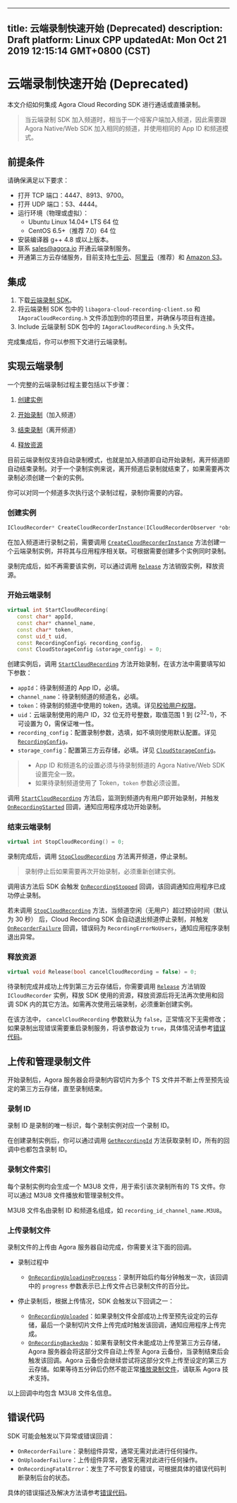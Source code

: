 
---
title: 云端录制快速开始 (Deprecated)
description: Draft
platform: Linux CPP
updatedAt: Mon Oct 21 2019 12:15:14 GMT+0800 (CST)
---
# 云端录制快速开始 (Deprecated)
本文介绍如何集成 Agora Cloud Recording SDK 进行通话或直播录制。

> 当云端录制 SDK 加入频道时，相当于一个哑客户端加入频道，因此需要跟 Agora Native/Web SDK 加入相同的频道，并使用相同的 App ID 和频道模式。

## 前提条件

请确保满足以下要求：

- 打开 TCP 端口：4447、8913、9700。
- 打开 UDP 端口：53、4444。
- 运行环境（物理或虚拟）：
  - Ubuntu Linux 14.04+ LTS 64 位
  - CentOS 6.5+（推荐 7.0）64 位
- 安装编译器 g++ 4.8 或以上版本。
- 联系 [sales@agora.io](mailto:sales@agora.io) 开通云端录制服务。
- 开通第三方云存储服务，目前支持[七牛云](https://www.qiniu.com/products/kodo)、[阿里云](https://www.aliyun.com/product/oss)（推荐）和 [Amazon S3](https://aws.amazon.com/cn/s3/?nc2=h_m1)。

## 集成

1. 下载[云端录制 SDK](http://download.agora.io/acrsdk/release/Agora_Cloud_Recording_SDK_for_Linux_v1_0_0_FULL.tar.gz)。
2. 将云端录制 SDK 包中的 `libagora-cloud-recording-client.so` 和 `IAgoraCloudRecording.h` 文件添加到你的项目里，并确保与项目有连接。
3. Include 云端录制 SDK 包中的 `IAgoraCloudRecording.h` 头文件。

完成集成后，你可以参照下文进行云端录制。

## 实现云端录制
一个完整的云端录制过程主要包括以下步骤：

1. [创建实例](#create)

2. [开始录制](#start)（加入频道）

3. [结束录制](#stop)（离开频道）

4. [释放资源](#release)

目前云端录制仅支持自动录制模式，也就是加入频道即自动开始录制，离开频道即自动结束录制。对于一个录制实例来说，离开频道后录制就结束了，如果需要再次录制必须创建一个新的实例。

你可以对同一个频道多次执行这个录制过程，录制你需要的内容。

### <a name="create"></a>创建实例

```c++
ICloudRecorder* CreateCloudRecorderInstance(ICloudRecorderObserver *observer);
```

在加入频道进行录制之前，需要调用 [`CreateCloudRecorderInstance`](../../cn/cloud-recording/cloud_recording_api.md) 方法创建一个云端录制实例，并将其与应用程序相关联。可根据需要创建多个实例同时录制。

录制完成后，如不再需要该实例，可以通过调用 [`Release`](../../cn/cloud-recording/cloud_recording_api.md) 方法销毁实例，释放资源。

### <a name="start"></a>开始云端录制

```c++
virtual int StartCloudRecording(
   const char* appId,
   const char* channel_name,
   const char* token,
   const uid_t uid,
   const RecordingConfig& recording_config,
   const CloudStorageConfig &storage_config) = 0;
```

创建实例后，调用 [`StartCloudRecording`](../../cn/cloud-recording/cloud_recording_api.md) 方法开始录制，在该方法中需要填写如下参数：

- `appId`：待录制频道的 App ID，必填。
- `channel_name`：待录制频道的频道名，必填。
- `token`：待录制的频道中使用的 token，选填。详见[校验用户权限](../../cn/cloud-recording/token.md)。
- `uid`：云端录制使用的用户 ID，32 位无符号整数，取值范围 1 到 (2<sup>32</sup>-1)，不可设置为 0，需保证唯一性。
- `recording_config`：配置录制参数，选填，如不填则使用默认配置。详见[`RecordingConfig`](../../cn/cloud-recording/cloud_recording_api.md)。
- `storage_config`：配置第三方云存储，必填。详见 [`CloudStorageConfig`](../../cn/cloud-recording/cloud_recording_api.md)。

> - App ID 和频道名的设置必须与待录制频道的 Agora Native/Web SDK 设置完全一致。
> - 如果待录制频道使用了 Token，`token` 参数必须设置。

调用 [`StartCloudRecording`](../../cn/cloud-recording/cloud_recording_api.md) 方法后，监测到频道内有用户即开始录制，并触发 [`OnRecordingStarted`](../../cn/cloud-recording/cloud_recording_api.md) 回调，通知应用程序成功开始录制。

### <a name="stop"></a>结束云端录制

```c++
virtual int StopCloudRecording() = 0;
```

录制完成后，调用 [`StopCloudRecording`](../../cn/cloud-recording/cloud_recording_api.md) 方法离开频道，停止录制。

> 录制停止后如果需要再次开始录制，必须重新创建实例。

调用该方法后 SDK 会触发 [`OnRecordingStopped`](../../cn/cloud-recording/cloud_recording_api.md) 回调，该回调通知应用程序已成功停止录制。

若未调用 [`StopCloudRecording`](../../cn/cloud-recording/cloud_recording_api.md) 方法，当频道空闲（无用户）超过预设时间（默认为 30 秒） 后，Cloud Recording SDK 会自动退出频道停止录制，并触发 [`OnRecorderFailure`](../../cn/cloud-recording/cloud_recording_api.md) 回调，错误码为 `RecordingErrorNoUsers`，通知应用程序录制退出异常。

### <a name="release"></a>释放资源

```c++
virtual void Release(bool cancelCloudRecording = false) = 0;
```

待录制完成并成功上传到第三方云存储后，你需要调用 [`Release`](../../cn/cloud-recording/cloud_recording_api.md) 方法销毁 `ICloudRecorder` 实例，释放 SDK 使用的资源，释放资源后将无法再次使用和回调 SDK 内的其它方法。如需再次使用云端录制，必须重新创建实例。

在该方法中， `cancelCloudRecording` 参数默认为 `false`，正常情况下无需修改；如果录制出现错误需要重启录制服务，将该参数设为 `true`，具体情况请参考[错误代码](../../cn/cloud-recording/cloud_recording_api.md)。

## 上传和管理录制文件

开始录制后，Agora 服务器会将录制内容切片为多个 TS 文件并不断上传至预先设定的第三方云存储，直至录制结束。

### 录制 ID

录制 ID 是录制的唯一标识，每个录制实例对应一个录制 ID。

在创建录制实例后，你可以通过调用 [`GetRecordingId`](../../cn/cloud-recording/cloud_recording_api.md) 方法获取录制 ID，所有的回调中也都包含录制 ID。

### 录制文件索引

每个录制实例均会生成一个 M3U8 文件，用于索引该次录制所有的 TS 文件。你可以通过 M3U8 文件播放和管理录制文件。

M3U8 文件名由录制 ID 和频道名组成，如 `recording_id_channel_name.M3U8`。

### 上传录制文件

录制文件的上传由 Agora 服务器自动完成，你需要关注下面的回调。

- 录制过程中
  - [`OnRecordingUploadingProgress`](../../cn/cloud-recording/cloud_recording_api.md)：录制开始后约每分钟触发一次，该回调中的 `progress` 参数表示已上传文件占已录制文件的百分比。

- 停止录制后，根据上传情况，SDK 会触发以下回调之一：
  - [`OnRecordingUploaded`](../../cn/cloud-recording/cloud_recording_api.md)：如果录制文件全部成功上传至预先设定的云存储，最后一个录制切片文件上传完成时触发该回调，通知应用程序上传完成。
  -  [`OnRecordingBackedUp`](../../cn/cloud-recording/cloud_recording_api.md)：如果有录制文件未能成功上传至第三方云存储，Agora 服务器会将这部分文件自动上传至 Agora 云备份，当录制结束后会触发该回调。Agora 云备份会继续尝试将这部分文件上传至设定的第三方云存储。如果等待五分钟后仍然不能正常[播放录制文件](../../cn/cloud-recording/cloud_recording_onlineplay.md)，请联系 Agora 技术支持。

以上回调中均包含 M3U8 文件名信息。

## 错误代码

SDK 可能会触发以下异常或错误回调：

- `OnRecorderFailure`：录制组件异常，通常无需对此进行任何操作。
- `OnUploaderFailure`：上传组件异常，通常无需对此进行任何操作。
- `OnRecordingFatalError`：发生了不可恢复的错误，可根据具体的错误代码判断录制后台的状态。

具体的错误描述及解决方法请参考[错误代码](../../cn/cloud-recording/cloud_recording_api.md)。
